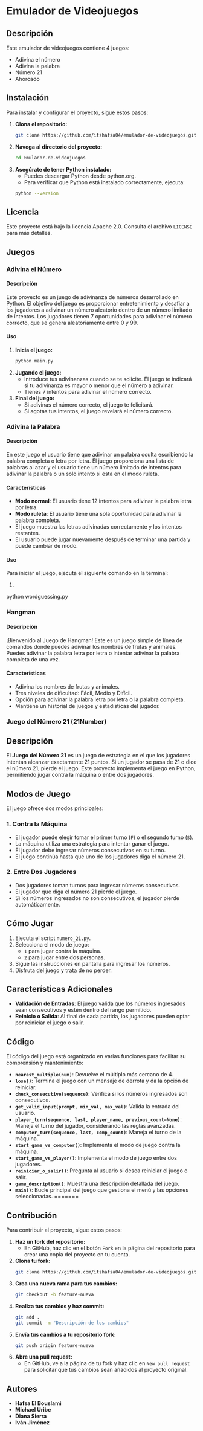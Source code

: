 # Emulador de Videojuegos

## Descripción
Este emulador de videojuegos contiene 4 juegos:
- Adivina el número
- Adivina la palabra
- Número 21
- Ahorcado

## Instalación
Para instalar y configurar el proyecto, sigue estos pasos:

1. **Clona el repositorio:**
    ```bash
    git clone https://github.com/itshafsa04/emulador-de-videojuegos.git
    ```
2. **Navega al directorio del proyecto:**
    ```bash
    cd emulador-de-videojuegos
    ```
3. **Asegúrate de tener Python instalado:**
    - Puedes descargar Python desde python.org.
    - Para verificar que Python está instalado correctamente, ejecuta:
    ```bash
    python --version
    ```

## Licencia
Este proyecto está bajo la licencia Apache 2.0. Consulta el archivo `LICENSE` para más detalles.

## Juegos

### Adivina el Número

#### Descripción
Este proyecto es un juego de adivinanza de números desarrollado en Python. El objetivo del juego es proporcionar entretenimiento y desafiar a los jugadores a adivinar un número aleatorio dentro de un número limitado de intentos. Los jugadores tienen 7 oportunidades para adivinar el número correcto, que se genera aleatoriamente entre 0 y 99.

#### Uso
1. **Inicia el juego:**
    ```bash
    python main.py
    ```
2. **Jugando el juego:**
    - Introduce tus adivinanzas cuando se te solicite. El juego te indicará si tu adivinanza es mayor o menor que el número a adivinar.
    - Tienes 7 intentos para adivinar el número correcto.
3. **Final del juego:**
    - Si adivinas el número correcto, el juego te felicitará.
    - Si agotas tus intentos, el juego revelará el número correcto.

### Adivina la Palabra

#### Descripción
En este juego el usuario tiene que adivinar un palabra oculta escribiendo la palabra completa o letra por letra. El juego proporciona una lista de palabras al azar y el usuario tiene un número limitado de intentos para adivinar la palabra o un solo intento si esta en el modo ruleta.

#### Características
- **Modo normal**: El usuario tiene 12 intentos para adivinar la palabra letra por letra.
- **Modo ruleta**: El usuario tiene una sola oportunidad para adivinar la palabra completa.
- El juego muestra las letras adivinadas correctamente y los intentos restantes.
- El usuario puede jugar nuevamente después de terminar una partida y puede cambiar de modo.

#### Uso
Para iniciar el juego, ejecuta el siguiente comando en la terminal:

1. ```bash
python wordguessing.py

### Hangman

#### Descripción
¡Bienvenido al Juego de Hangman! Este es un juego simple de línea de comandos donde puedes adivinar los nombres de frutas y animales. Puedes adivinar la palabra letra por letra o intentar adivinar la palabra completa de una vez.

#### Características
- Adivina los nombres de frutas y animales.
- Tres niveles de dificultad: Fácil, Medio y Difícil.
- Opción para adivinar la palabra letra por letra o la palabra completa.
- Mantiene un historial de juegos y estadísticas del jugador.


### Juego del Número 21 (21Number)

## Descripción 
El **Juego del Número 21** es un juego de estrategia en el que los jugadores intentan alcanzar exactamente 21 puntos. Si un jugador se pasa de 21 o dice el número 21, pierde el juego. Este proyecto implementa el juego en Python, permitiendo jugar contra la máquina o entre dos jugadores.

## Modos de Juego
El juego ofrece dos modos principales:


### 1. Contra la Máquina
- El jugador puede elegir tomar el primer turno (`F`) o el segundo turno (`S`).
- La máquina utiliza una estrategia para intentar ganar el juego.
- El jugador debe ingresar números consecutivos en su turno.
- El juego continúa hasta que uno de los jugadores diga el número 21.


### 2. Entre Dos Jugadores
- Dos jugadores toman turnos para ingresar números consecutivos.
- El jugador que diga el número 21 pierde el juego.
- Si los números ingresados no son consecutivos, el jugador pierde automáticamente.

## Cómo Jugar
1. Ejecuta el script `numero_21.py`.
2. Selecciona el modo de juego:
   - `1` para jugar contra la máquina.
   - `2` para jugar entre dos personas.
3. Sigue las instrucciones en pantalla para ingresar los números.
4. Disfruta del juego y trata de no perder.

## Características Adicionales
- **Validación de Entradas**: El juego valida que los números ingresados sean consecutivos y estén dentro del rango permitido.
- **Reinicio o Salida**: Al final de cada partida, los jugadores pueden optar por reiniciar el juego o salir.

## Código
El código del juego está organizado en varias funciones para facilitar su comprensión y mantenimiento:

- **`nearest_multiple(num)`**: Devuelve el múltiplo más cercano de 4.
- **`lose()`**: Termina el juego con un mensaje de derrota y da la opción de reiniciar.
- **`check_consecutive(sequence)`**: Verifica si los números ingresados son consecutivos.
- **`get_valid_input(prompt, min_val, max_val)`**: Valida la entrada del usuario.
- **`player_turn(sequence, last, player_name, previous_count=None)`**: Maneja el turno del jugador, considerando las reglas avanzadas.
- **`computer_turn(sequence, last, comp_count)`**: Maneja el turno de la máquina.
- **`start_game_vs_computer()`**: Implementa el modo de juego contra la máquina.
- **`start_game_vs_player()`**: Implementa el modo de juego entre dos jugadores.
- **`reiniciar_o_salir()`**: Pregunta al usuario si desea reiniciar el juego o salir.
- **`game_description()`**: Muestra una descripción detallada del juego.
- **`main()`**: Bucle principal del juego que gestiona el menú y las opciones seleccionadas.
=======

## Contribución
Para contribuir al proyecto, sigue estos pasos:

1. **Haz un fork del repositorio:**
    - En GitHub, haz clic en el botón `Fork` en la página del repositorio para crear una copia del proyecto en tu cuenta.
2. **Clona tu fork:**
    ```bash
    git clone https://github.com/itshafsa04/emulador-de-videojuegos.git
    ```
3. **Crea una nueva rama para tus cambios:**
    ```bash
    git checkout -b feature-nueva
    ```
4. **Realiza tus cambios y haz commit:**
    ```bash
    git add .
    git commit -m "Descripción de los cambios"
    ```
5. **Envía tus cambios a tu repositorio fork:**
    ```bash
    git push origin feature-nueva
    ```
6. **Abre una pull request:**
    - En GitHub, ve a la página de tu fork y haz clic en `New pull request` para solicitar que tus cambios sean añadidos al proyecto original.

## Autores
- **Hafsa El Bouslami**
- **Michael Uribe**
- **Diana Sierra**
- **Iván Jiménez**

